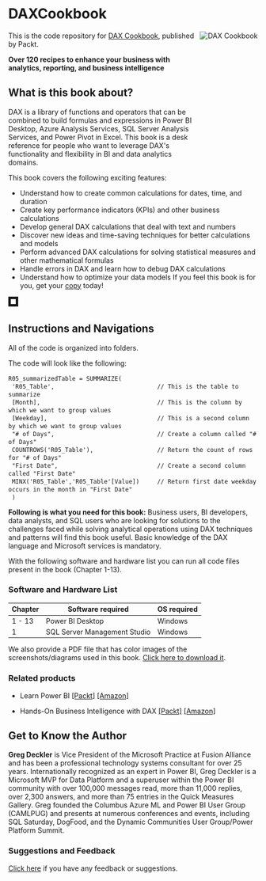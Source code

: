 # DAXCookbook

<a href="https://www.packtpub.com/data/dax-cookbook?utm_source=github&utm_medium=repository&utm_campaign=9781839217074"><img src="https://www.packtpub.com/media/catalog/product/cache/e4d64343b1bc593f1c5348fe05efa4a6/9/7/9781839217074-original.png" alt="DAX Cookbook" height="256px" align="right"></a>

This is the code repository for [DAX Cookbook](https://www.packtpub.com/data/dax-cookbook?utm_source=github&utm_medium=repository&utm_campaign=9781839217074), published by Packt.

**Over 120 recipes to enhance your business with analytics, reporting, and business intelligence**

## What is this book about?
DAX is a library of functions and operators that can be combined to build formulas and expressions in Power BI Desktop, Azure Analysis Services, SQL Server Analysis Services, and Power Pivot in Excel. This book is a desk reference for people who want to leverage DAX's functionality and flexibility in BI and data analytics domains.

This book covers the following exciting features: 
* Understand how to create common calculations for dates, time, and duration
* Create key performance indicators (KPIs) and other business calculations
* Develop general DAX calculations that deal with text and numbers
* Discover new ideas and time-saving techniques for better calculations and models
* Perform advanced DAX calculations for solving statistical measures and other mathematical formulas
* Handle errors in DAX and learn how to debug DAX calculations
* Understand how to optimize your data models
If you feel this book is for you, get your [copy](https://www.amazon.com/dp/1839217073) today!

<a href="https://www.packtpub.com/?utm_source=github&utm_medium=banner&utm_campaign=GitHubBanner"><img src="https://raw.githubusercontent.com/PacktPublishing/GitHub/master/GitHub.png" alt="https://www.packtpub.com/" border="5" /></a>

## Instructions and Navigations
All of the code is organized into folders.

The code will look like the following:
```
R05_summarizedTable = SUMMARIZE(
 'R05_Table',                             // This is the table to summarize
 [Month],                                 // This is the column by which we want to group values
 [Weekday],                               // This is a second column by which we want to group values
 "# of Days",                             // Create a column called "# of Days"
 COUNTROWS('R05_Table'),                  // Return the count of rows for "# of Days"
 "First Date",                            // Create a second column called "First Date"
 MINX('R05_Table','R05_Table'[Value])     // Return first date weekday occurs in the month in "First Date"
 )
```

**Following is what you need for this book:**
Business users, BI developers, data analysts, and SQL users who are looking for solutions to the challenges faced while solving analytical operations using DAX techniques and patterns will find this book useful. Basic knowledge of the DAX language and Microsoft services is mandatory.

With the following software and hardware list you can run all code files present in the book (Chapter 1-13).

### Software and Hardware List

| Chapter  | Software required                                                                    | OS required                        |
| -------- | -------------------------------------------------------------------------------------| -----------------------------------|
| 1 - 13   |   Power BI Desktop                                                                   | Windows                            |
|   1      |   SQL Server Management Studio                                                       | Windows                            |

We also provide a PDF file that has color images of the screenshots/diagrams used in this book. [Click here to download it](https://static.packt-cdn.com/downloads/9781839217074_ColorImages.pdf).


### Related products <Other books you may enjoy>
* Learn Power BI [[Packt]](https://www.packtpub.com/data/learn-power-bi?utm_source=github&utm_medium=repository&utm_campaign=9781838644482) [[Amazon]](https://www.amazon.com/Learn-Power-developing-interactive-intelligence-ebook/dp/B07X32RJDB)

* Hands-On Business Intelligence with DAX [[Packt]](https://www.packtpub.com/data/hands-on-business-intelligence-with-dax?utm_source=github&utm_medium=repository&utm_campaign=9781838824303) [[Amazon]](https://www.amazon.com/Hands-Business-Intelligence-DAX-intricacies/dp/1838824308)

## Get to Know the Author
**Greg Deckler**
is Vice President of the Microsoft Practice at Fusion Alliance and has been a professional technology systems consultant for over 25 years. Internationally recognized as an expert in Power BI, Greg Deckler is a Microsoft MVP for Data Platform and a superuser within the Power BI community with over 100,000 messages read, more than 11,000 replies, over 2,300 answers, and more than 75 entries in the Quick Measures Gallery. Greg founded the Columbus Azure ML and Power BI User Group (CAMLPUG) and presents at numerous conferences and events, including SQL Saturday, DogFood, and the Dynamic Communities User Group/Power Platform Summit.

### Suggestions and Feedback
[Click here](https://docs.google.com/forms/d/e/1FAIpQLSdy7dATC6QmEL81FIUuymZ0Wy9vH1jHkvpY57OiMeKGqib_Ow/viewform) if you have any feedback or suggestions.
